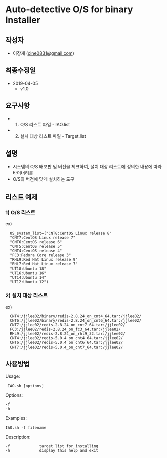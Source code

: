 #  Auto-detective O/S for binary Installer

## 작성자
+ 이장재 (cine0831@gmail.com)

## 최종수정일
+ 2019-04-05
  + v1.0

## 요구사항
+ 1) O/S 리스트 파일 - IAO.list
+ 2) 설치 대상 리스트 파일 - Target.list

## 설명
+ 시스템의 O/S 배포판 및 버전을 체크하여, 설치 대상 리스트에 정의한 내용에 따라 바이너리를
+ O/S의 버전에 맞게 설치하는 도구


## 리스트 예제
### 1) O/S 리스트
ex)
```
  OS_system_list=("CNT8:CentOS Linux release 8"
  "CNT7:CentOS Linux release 7"
  "CNT6:CentOS release 6"
  "CNT5:CentOS release 5"
  "CNT4:CentOS release 4"
  "FC3:Fedora Core release 3"
  "RHL9:Red Hat Linux release 9"
  "RHL7:Red Hat Linux release 7"
  "UT18:Ubuntu 18"
  "UT16:Ubuntu 16"
  "UT14:Ubuntu 14"
  "UT12:Ubuntu 12")
```

### 2) 설치 대상 리스트
ex)
```
  CNT4:/jjlee02/binary/redis-2.8.24_on_cnt4_64.tar:/jjlee02/
  CNT6:/jjlee02/binary/redis-2.8.24_on_cnt6_64.tar:/jjlee02/
  CNT7:/jjlee02/redis-2.8.24_on_cnt7_64.tar:/jjlee02/
  FC3:/jjlee02/redis-2.8.24_on_fc3_64.tar:/jjlee02/
  RHL9:/jjlee02/redis-2.8.24_on_rhl9_32.tar:/jjlee02/
  CNT4:/jjlee02/redis-5.0.4_on_cnt4_64.tar:/jjlee02/
  CNT6:/jjlee02/redis-5.0.4_on_cnt6_64.tar:/jjlee02/
  CNT7:/jjlee02/redis-5.0.4_on_cnt7_64.tar:/jjlee02/
```

## 사용방법

Usage:

     IAO.sh [options]

Options:

    -f
    -h

Examples:

    IAO.sh -f filename

Description:

    -f             target list for installing
    -h             display this help and exit
